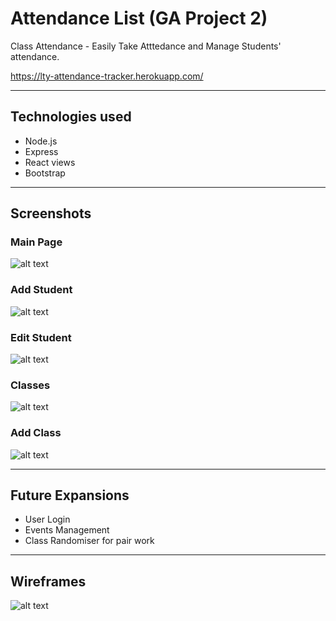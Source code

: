 # Attendance List (GA Project 2)
Class Attendance - Easily Take Atttedance and Manage Students' attendance.

https://lty-attendance-tracker.herokuapp.com/

---
## Technologies used
-   Node.js
-   Express
-   React views
-   Bootstrap

---
## Screenshots

### Main Page
![alt text](https://github.com/limty/project-2/blob/master/screenshots/main_screen.png)

### Add Student
![alt text](https://github.com/limty/project-2/blob/master/screenshots/add_student.png)

### Edit Student
![alt text](https://github.com/limty/project-2/blob/master/screenshots/edit_student.png)

### Classes
![alt text](https://github.com/limty/project-2/blob/master/screenshots/class_list.png)

### Add Class
![alt text](https://github.com/limty/project-2/blob/master/screenshots/add_class.png)

---
## Future Expansions
- User Login
- Events Management
- Class Randomiser for pair work

---
## Wireframes
![alt text](https://github.com/limty/project-2/blob/master/wireframe.jpg)
